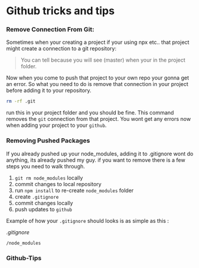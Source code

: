 # Github tricks and tips 

### Remove Connection From Git:
Sometimes when your creating a project if your using npx etc.. that project might create a connection to a git repository:
> You can tell because you will see (master) when your in the project folder.

Now when you come to push that project to your own repo your gonna get an error. So what you need to do is remove that connection in your project before adding it to your repository.

```bash 
rm -rf .git
```
run this in your project folder and you should be fine. This command removes the `git` connection from that project. You wont get any errors now when adding your project to your `github`.

### Removing Pushed Packages

If you already pushed up your node_modules, adding it to .gitignore wont do anything, its already pushed my guy. if you want to remove there is a few steps you need to walk through.

1. `git rm node_modules` locally 
2. commit changes to local repository
3. run `npm install` to re-create `node_modules` folder
4. create  `.gitignore`
5. commit changes locally
6. push updates to  `github`

Example of how your `.gitignore` should looks is as simple as this :

*.gitignore*
```
/node_modules

```
### Github-Tips
